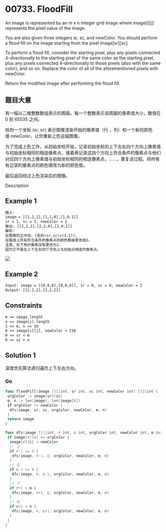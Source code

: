 # 00733. FloodFill

An image is represented by an m x n integer grid image where image[i][j] represents the pixel value of the image.

You are also given three integers sr, sc, and newColor. You should perform a flood fill on the image starting from the pixel image[sr][sc].

To perform a flood fill, consider the starting pixel, plus any pixels connected 4-directionally to the starting pixel of the same color as the starting pixel, plus any pixels connected 4-directionally to those pixels (also with the same color), and so on. Replace the color of all of the aforementioned pixels with newColor.

Return the modified image after performing the flood fill.

## 题目大意

有一幅以二维整数数组表示的图画，每一个整数表示该图画的像素值大小，数值在 0 到 65535 之间。

给你一个坐标 (sr, sc) 表示图像渲染开始的像素值（行 ，列）和一个新的颜色值 newColor，让你重新上色这幅图像。

为了完成上色工作，从初始坐标开始，记录初始坐标的上下左右四个方向上像素值与初始坐标相同的相连像素点，接着再记录这四个方向上符合条件的像素点与他们对应四个方向上像素值与初始坐标相同的相连像素点，……，重复该过程。将所有有记录的像素点的颜色值改为新的颜色值。

最后返回经过上色渲染后的图像。

Description

## Example 1

```txt
输入: 
image = [[1,1,1],[1,1,0],[1,0,1]]
sr = 1, sc = 1, newColor = 2
输出: [[2,2,2],[2,2,0],[2,0,1]]
解析: 
在图像的正中间，(坐标(sr,sc)=(1,1)),
在路径上所有符合条件的像素点的颜色都被更改成2。
注意，右下角的像素没有更改为2，
因为它不是在上下左右四个方向上与初始点相连的像素点。
```

![](https://gitee.com/geekhall/pic/raw/main/img/20210929_leetcode_1.png)

## Example 2

```txt
Input: image = [[0,0,0],[0,0,0]], sr = 0, sc = 0, newColor = 2
Output: [[2,2,2],[2,2,2]]
```

## Constraints

```txt
m == image.length
n == image[i].length
1 <= m, n <= 50
0 <= image[i][j], newColor < 216
0 <= sr < m
0 <= sc < n
```

## Solution 1

深度优先算法递归遍历上下左右方向。

### Go

```go
func floodFill(image [][]int, sr int, sc int, newColor int) [][]int {
 orgColor := image[sr][sc]
 m, n := len(image), len(image[0])
 if orgColor != newColor {
  dfs(image, sr, sc, orgColor, newColor, m, n)
 }
 return image
}

func dfs(image [][]int, r int, c int, orgColor int, newColor int, m int, n int) {
 if image[r][c] == orgColor {
  image[r][c] = newColor
  // 上
  if r-1 >= 0 {
   dfs(image, r-1, c, orgColor, newColor, m, n)
  }
  // 左
  if c-1 >= 0 {
   dfs(image, r, c-1, orgColor, newColor, m, n)
  }
  // 下
  if r+1 < m {
   dfs(image, r+1, c, orgColor, newColor, m, n)
  }
  // 右
  if c+1 < n {
   dfs(image, r, c+1, orgColor, newColor, m, n)
  }
 }
}
```
